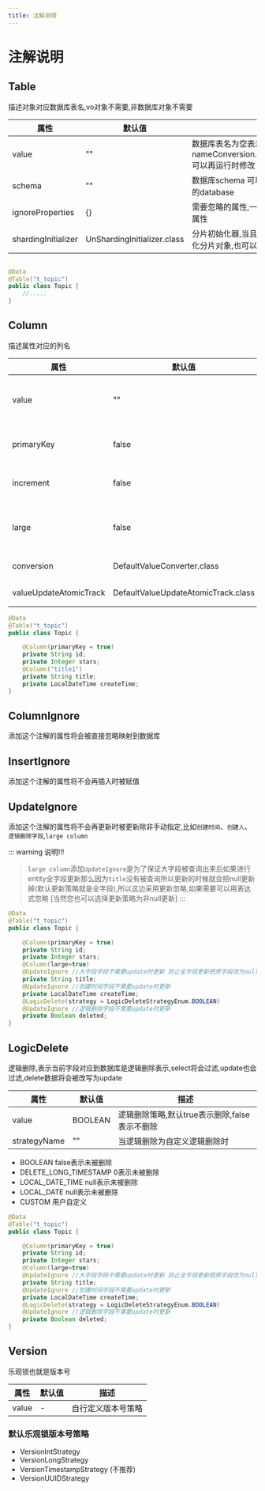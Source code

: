 ```yaml
---
title: 注解说明
---
```


# 注解说明

## Table
描述对象对应数据库表名,vo对象不需要,非数据库对象不需要

属性  | 默认值 | 描述  
--- | --- | --- 
value | "" | 数据库表名为空表示 nameConversion.convert(class.getSimpleName) 可以再运行时修改
schema | "" | 数据库schema 可以在运行时修改,默认jdbc连接串的database
ignoreProperties | {} | 需要忽略的属性,一般用于继承父类需要忽略父类的属性
shardingInitializer | UnShardingInitializer.class | 分片初始化器,当且仅当对象是分片对象是用来初始化分片对象,也可以不添加后续手动添加

```java

@Data
@Table("t_topic")
public class Topic {
    //.....
}
```

## Column
描述属性对应的列名

属性  | 默认值 | 描述  
--- | --- | --- 
value | "" | 对应数据库表的列名,默认空为nameConversion.convert(属性名)
primaryKey | false | 表示是否是主键,如果是那么在update对象delete对象将会以这个字段为id
increment | false | 是否是自增列,如果是true,那么在获取自增id后将会填充到里面
large | false | 用来描述当前列是否是大列,如果是可以通过默认配置或者运行时指定是否需要查询出该列
conversion | DefaultValueConverter.class | 值转换器,默认表示不转换,可以自定义枚举或者json等
valueUpdateAtomicTrack | DefaultValueUpdateAtomicTrack.class | 原子更新,默认表示无原子更新


```java
@Data
@Table("t_topic")
public class Topic {

    @Column(primaryKey = true)
    private String id;
    private Integer stars;
    @Column("title1")
    private String title;
    private LocalDateTime createTime;
}
```

## ColumnIgnore
添加这个注解的属性将会被直接忽略映射到数据库

## InsertIgnore
添加这个注解的属性将不会再插入时被赋值

## UpdateIgnore
添加这个注解的属性将不会再更新时被更新除非手动指定,比如`创建时间`、`创建人`、`逻辑删除字段`,`large column`


::: warning 说明!!!
> `large column`添加`UpdateIgnore`是为了保证大字段被查询出来后如果进行entity全字段更新那么因为`title`没有被查询所以更新的时候就会把null更新掉(默认更新策略就是全字段),所以这边采用更新忽略,如果需要可以用表达式忽略 [当然您也可以选择更新策略为非null更新]
:::

```java
@Data
@Table("t_topic")
public class Topic {

    @Column(primaryKey = true)
    private String id;
    private Integer stars;
    @Column(large=true)
    @UpdateIgnore //大字段字段不需要update时更新 防止全字段更新把原字段改为null
    private String title;
    @UpdateIgnore //创建时间字段不需要update时更新
    private LocalDateTime createTime;
    @LogicDelete(strategy = LogicDeleteStrategyEnum.BOOLEAN)
    @UpdateIgnore //逻辑删除字段不需要update时更新
    private Boolean deleted;
}
```

## LogicDelete
逻辑删除,表示当前字段对应到数据库是逻辑删除表示,select将会过滤,update也会过滤,delete数据将会被改写为update


属性  | 默认值 | 描述  
--- | --- | --- 
value | BOOLEAN | 逻辑删除策略,默认true表示删除,false表示不删除
strategyName | "" | 当逻辑删除为自定义逻辑删除时

- BOOLEAN false表示未被删除
- DELETE_LONG_TIMESTAMP 0表示未被删除
- LOCAL_DATE_TIME null表示未被删除
- LOCAL_DATE null表示未被删除
- CUSTOM 用户自定义


```java
@Data
@Table("t_topic")
public class Topic {

    @Column(primaryKey = true)
    private String id;
    private Integer stars;
    @Column(large=true)
    @UpdateIgnore //大字段字段不需要update时更新 防止全字段更新把原字段改为null
    private String title;
    @UpdateIgnore //创建时间字段不需要update时更新
    private LocalDateTime createTime;
    @LogicDelete(strategy = LogicDeleteStrategyEnum.BOOLEAN)
    @UpdateIgnore //逻辑删除字段不需要update时更新
    private Boolean deleted;
}
```
## Version
乐观锁也就是版本号


属性  | 默认值 | 描述  
--- | --- | --- 
value | - | 自行定义版本号策略

### 默认乐观锁版本号策略
- VersionIntStrategy
- VersionLongStrategy
- VersionTimestampStrategy (不推荐)
- VersionUUIDStrategy


